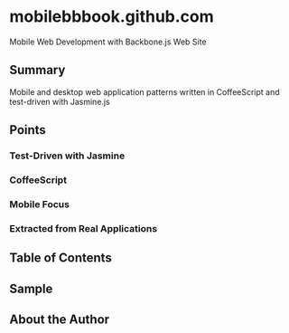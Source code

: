 # mobilebbbook.github.com

Mobile Web Development with Backbone.js Web Site

## Summary

Mobile and desktop web application patterns written in CoffeeScript and test-driven with Jasmine.js


## Points

### Test-Driven with Jasmine

### CoffeeScript

### Mobile Focus

### Extracted from Real Applications


## Table of Contents

## Sample

## About the Author
